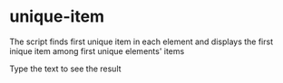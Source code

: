 # unique-item
<p>The script finds first unique item in each element and displays the first inique item among first unique elements' items</p>
<p>Type the text to see the result</p>